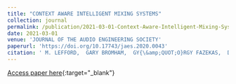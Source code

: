 ```yaml
---
title: "CONTEXT AWARE INTELLIGENT MIXING SYSTEMS"
collection: journal
permalink: /publication/2021-03-01-Context-Aware-Intelligent-Mixing-Systems
date: 2021-03-01
venue: 'JOURNAL OF THE AUDIO ENGINEERING SOCIETY'
paperurl: 'https://doi.org/10.17743/jaes.2020.0043'
citation: ' M. LEFFORD,  GARY BROMHAM,  GY{\&amp;QUOT;O}RGY FAZEKAS,  DAVID MOFFAT, &quot;CONTEXT AWARE INTELLIGENT MIXING SYSTEMS.&quot; JOURNAL OF THE AUDIO ENGINEERING SOCIETY, 2021.'
---
```

[Access paper here](https://doi.org/10.17743/jaes.2020.0043){:target="_blank"}
